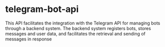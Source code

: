 # telegram-bot-api
This API facilitates the integration with the Telegram API for managing bots through a backend system. The backend system registers bots, stores messages and user data, and facilitates the retrieval and sending of messages in response

